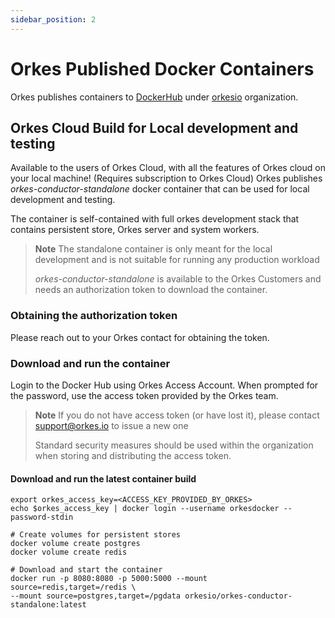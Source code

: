```yaml
---
sidebar_position: 2
---
```


# Orkes Published Docker Containers

Orkes publishes containers to [DockerHub](https://hub.docker.com/) under [orkesio](https://hub.docker.com/orgs/orkesio/repositories) organization.

## Orkes Cloud Build for Local development and testing
Available to the users of Orkes Cloud, with all the features of Orkes cloud on your local machine!  (Requires subscription to Orkes Cloud)
Orkes publishes *orkes-conductor-standalone* docker container that can be used for local development and testing.

The container is self-contained with full orkes development stack that contains persistent store, Orkes server and system workers.

> **Note**
> The standalone container is only meant for the local development and is not suitable for running any production workload
>
> *orkes-conductor-standalone* is available to the Orkes Customers and needs an authorization token to download the container.


### Obtaining the authorization token
Please reach out to your Orkes contact for obtaining the token.

### Download and run the container
Login to the Docker Hub using Orkes Access Account. When prompted for the password, use the access token provided by the Orkes team.
> **Note**
> If you do not have access token (or have lost it), please contact support@orkes.io to issue a new one
>
> Standard security measures should be used within the organization when storing and distributing the access token.
>
> 
#### Download and run the latest container build

```shell
export orkes_access_key=<ACCESS_KEY_PROVIDED_BY_ORKES>
echo $orkes_access_key | docker login --username orkesdocker --password-stdin

# Create volumes for persistent stores
docker volume create postgres
docker volume create redis

# Download and start the container
docker run -p 8080:8080 -p 5000:5000 --mount source=redis,target=/redis \
--mount source=postgres,target=/pgdata orkesio/orkes-conductor-standalone:latest
```

